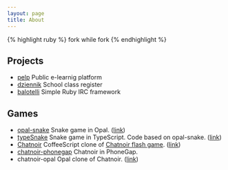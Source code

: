 ```yaml
---
layout: page
title: About
---
```


{% highlight ruby %}
  fork while fork
{% endhighlight %}

## Projects
* [pelp](https://github.com/ii-lo/pelp)
Public e-learnig platform
* [dziennik](https://github.com/mhib/dziennik)
School class register
* [balotelli](https://github.com/mhib/balotelli)
Simple Ruby IRC framework


## Games
* [opal-snake](https://github.com/mhib/opal-snake)
Snake game in Opal. ([link](http://snakes.bitballoon.com/))
* [typeSnake](https://github.com/mhib/typeSnake)
Snake game in TypeScript. Code based on opal-snake. ([link](http://typesnake.bitballoon.com/))
* [Chatnoir](https://github.com/mhib/chatnoir)
CoffeeScript clone of [Chatnoir flash game](http://www.gamedesign.jp/flash/chatnoir/chatnoir.html). ([link](http://chatnoir.bitballoon.com/))
* [chatnoir-phonegap](https://github.com/mhib/chatnoir-phonegap)
Chatnoir in PhoneGap.
* chatnoir-opal
Opal clone of Chatnoir. ([link](http://chatnoir-opal.bitballoon.com/))

